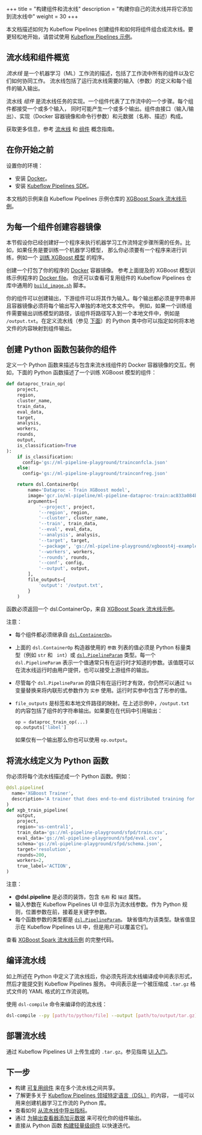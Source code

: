 +++
title = "构建组件和流水线"
description = "构建你自己的流水线并将它添加到流水线中"
weight = 30
+++

本文档描述如何为 Kubeflow Pipelines 创建组件和如何将组件组合成流水线。要更轻松地开始，请尝试使用
[Kubeflow Pipelines 示例](/docs/pipelines/tutorials/build-pipeline/)。

## 流水线和组件概览

_流水线_ 是一个机器学习（ML）工作流的描述，包括了工作流中所有的组件以及它们如何协同工作。
流水线包括了运行流水线需要的输入（参数）的定义和每个组件的输入输出。

流水线 _组件_ 是流水线任务的实现。一个组件代表了工作流中的一个步骤。每个组件都接受一个或多个输入，
同时可能产生一个或多个输出。组件由接口（输入/输出）、实现（Docker 容器镜像和命令行参数）和元数据（名称、描述）构成。

获取更多信息，参考
[流水线](/docs/pipelines/concepts/pipeline/)
和 [组件](/docs/pipelines/concepts/component/) 概念指南。

## 在你开始之前

设置你的环境：

* 安装 [Docker](https://www.docker.com/get-docker)。
* 安装 [Kubeflow Pipelines SDK](/docs/pipelines/sdk/install-sdk/)。

本文档的示例来自 Kubeflow Pipelines 示例仓库的
[XGBoost Spark 流水线示例](https://github.com/kubeflow/pipelines/tree/master/samples/core/xgboost_training_cm)。

## 为每一个组件创建容器镜像

本节假设你已经创建好一个程序来执行机器学习工作流特定步骤所需的任务。比如，如果任务是要训练一个机器学习模型，
那么你必须要有一个程序来进行训练，例如一个
[训练 XGBoost 模型](https://github.com/kubeflow/pipelines/blob/master/components/deprecated/dataproc/train/src/train.py)
的程序。

创建一个打包了你的程序的 [Docker](https://docs.docker.com/get-started/) 容器镜像。 
参考上面提及的 XGBoost 模型训练示例程序的
[Docker file](https://github.com/kubeflow/pipelines/blob/master/components/deprecated/dataproc/train/Dockerfile)。
你还可以查看可复用组件的 Kubeflow Pipelines 仓库中通用的
[`build_image.sh`](https://github.com/kubeflow/pipelines/blob/master/components/build_image.sh) 脚本。

你的组件可以创建输出，下游组件可以将其作为输入。每个输出都必须是字符串并且容器镜像必须将每个输出写入单独的本地文本文件中。
例如，如果一个训练组件需要输出训练模型的路径，该组件将路径写入到一个本地文件中，例如是 `/output.txt`。在定义流水线（参见 [下面](#define-pipeline)）的
Python 类中你可以指定如何将本地文件的内容映射到组件输出。

## 创建 Python 函数包装你的组件

定义一个 Python 函数来描述与包含来流水线组件的 Docker 容器镜像的交互。例如，下面的 Python
函数描述了一个训练 XGBoost 模型的组件：

```python
def dataproc_train_op(
    project,
    region,
    cluster_name,
    train_data,
    eval_data,
    target,
    analysis,
    workers,
    rounds,
    output,
    is_classification=True
):
    if is_classification:
      config='gs://ml-pipeline-playground/trainconfcla.json'
    else:
      config='gs://ml-pipeline-playground/trainconfreg.json'

    return dsl.ContainerOp(
        name='Dataproc - Train XGBoost model',
        image='gcr.io/ml-pipeline/ml-pipeline-dataproc-train:ac833a084b32324b56ca56e9109e05cde02816a4',
        arguments=[
            '--project', project,
            '--region', region,
            '--cluster', cluster_name,
            '--train', train_data,
            '--eval', eval_data,
            '--analysis', analysis,
            '--target', target,
            '--package', 'gs://ml-pipeline-playground/xgboost4j-example-0.8-SNAPSHOT-jar-with-dependencies.jar',
            '--workers', workers,
            '--rounds', rounds,
            '--conf', config,
            '--output', output,
        ],
        file_outputs={
            'output': '/output.txt',
        }
    )

```

函数必须返回一个 dsl.ContainerOp，来自
[XGBoost Spark 流水线示例](https://github.com/kubeflow/pipelines/blob/master/samples/core/xgboost_training_cm/xgboost_training_cm.py)。

注意：

* 每个组件都必须继承自
  [`dsl.ContainerOp`](https://github.com/kubeflow/pipelines/blob/master/sdk/python/kfp/dsl/_container_op.py)。
* 上面的 `dsl.ContainerOp` 构造器使用的 `参数` 列表的值必须是 Python 标量类型（例如 `str` 和 ` int`）或
  [`dsl.PipelineParam`](https://github.com/kubeflow/pipelines/blob/master/sdk/python/kfp/dsl/_pipeline_param.py)
  类型。每一个 `dsl.PipelineParam` 表示一个值通常只有在运行时才知道的参数。该值既可以在流水线运行时由用户提供，也可以接受上游组件的输出。
* 尽管每个 `dsl.PipelineParam` 的值只有在运行时才有效，你仍然可以通过 `%s` 变量替换来将内联形式参数作为 `实参` 使用。运行时实参中包含了形参的值。
* `file_outputs` 是标签和本地文件路径的映射。在上述示例中，`/output.txt` 的内容包括了组件的字符串输出。如果要在在代码中引用输出：

    ```python
    op = dataproc_train_op(...)
    op.outputs['label']
    ```

    如果仅有一个输出那么你也可以使用 `op.output`。

<a id="define-pipeline"></a>
## 将流水线定义为 Python 函数

你必须将每个流水线描述成一个 Python 函数。例如：

```python
@dsl.pipeline(
  name='XGBoost Trainer',
  description='A trainer that does end-to-end distributed training for XGBoost models.'
)
def xgb_train_pipeline(
    output,
    project,
    region='us-central1',
    train_data='gs://ml-pipeline-playground/sfpd/train.csv',
    eval_data='gs://ml-pipeline-playground/sfpd/eval.csv',
    schema='gs://ml-pipeline-playground/sfpd/schema.json',
    target='resolution',
    rounds=200,
    workers=2,
    true_label='ACTION',
)
```

注意：

* **@dsl.pipeline** 是必须的装饰，包含 `名称` 和 `描述` 属性。
* 输入参数在 Kubeflow Pipelines UI 中显示为流水线参数。作为 Python 规则，位置参数在前，接着是关键字参数。
* 每个函数参数的类型都是
  [`dsl.PipelineParam`](https://github.com/kubeflow/pipelines/blob/master/sdk/python/kfp/dsl/_pipeline_param.py)。
  缺省值均为该类型。缺省值显示在 Kubeflow Pipelines UI 中，但是用户可以覆盖它们。


查看
[XGBoost Spark 流水线示例](https://github.com/kubeflow/pipelines/blob/master/samples/core/xgboost_training_cm/xgboost_training_cm.py)
的完整代码。

## 编译流水线

如上所述在 Python 中定义了流水线后，你必须先将流水线编译成中间表示形式，然后才能提交到 Kubeflow Pipelines 服务。
中间表示是一个被压缩成 `.tar.gz` 格式文件的 YAML 格式的工作流说明。

使用 `dsl-compile` 命令来编译你的流水线：

```bash
dsl-compile --py [path/to/python/file] --output [path/to/output/tar.gz]
```

## 部署流水线

通过 Kubeflow Pipelines UI 上传生成的 `.tar.gz`。参见指南
[UI 入门](/docs/pipelines/pipelines-quickstart)。

## 下一步

* 构建 [可复用组件](/docs/pipelines/sdk/component-development/) 来在多个流水线之间共享。
* 了解更多关于 
  [Kubeflow Pipelines 领域特定语言（DSL）](/docs/pipelines/sdk/dsl-overview/) 的内容，
  一组可以用来创建机器学习工作流的 Python 库。
* 查看如何 [从流水线中导出指标](/docs/pipelines/metrics/pipelines-metrics/)。
* 通过 [为输出查看器添加元数据](/docs/pipelines/metrics/output-viewer/) 来可视化你的组件输出。
* 直接从 Python 函数 [构建轻量级组件](/docs/pipelines/sdk/lightweight-python-components/) 以快速迭代。
